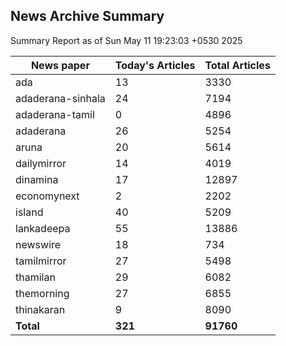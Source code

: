 <!-- @format -->
## News Archive Summary

Summary Report as of Sun May 11 19:23:03 +0530 2025

| News paper         | Today's Articles | Total Articles |
|--------------------|------------------|----------------|
| ada               | 13          | 3330        |
| adaderana-sinhala               | 24          | 7194        |
| adaderana-tamil               | 0          | 4896        |
| adaderana               | 26          | 5254        |
| aruna               | 20          | 5614        |
| dailymirror               | 14          | 4019        |
| dinamina               | 17          | 12897        |
| economynext               | 2          | 2202        |
| island               | 40          | 5209        |
| lankadeepa               | 55          | 13886        |
| newswire               | 18          | 734        |
| tamilmirror               | 27          | 5498        |
| thamilan               | 29          | 6082        |
| themorning               | 27          | 6855        |
| thinakaran               | 9          | 8090        |
| **Total**          | **321**      | **91760** |

